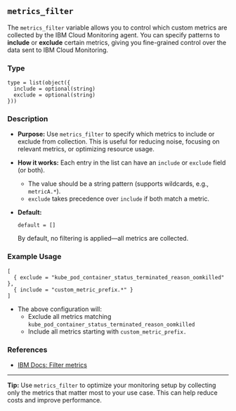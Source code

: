 ## `metrics_filter`

The `metrics_filter` variable allows you to control which custom metrics are collected by the IBM Cloud Monitoring agent. You can specify patterns to **include** or **exclude** certain metrics, giving you fine-grained control over the data sent to IBM Cloud Monitoring.

### Type

```hcl
type = list(object({
  include = optional(string)
  exclude = optional(string)
}))
```

### Description

- **Purpose:**
  Use `metrics_filter` to specify which metrics to include or exclude from collection. This is useful for reducing noise, focusing on relevant metrics, or optimizing resource usage.

- **How it works:**
  Each entry in the list can have an `include` or `exclude` field (or both).
  - The value should be a string pattern (supports wildcards, e.g., `metricA.*`).
  - `exclude` takes precedence over `include` if both match a metric.

- **Default:**
  ```hcl
  default = []
  ```
  By default, no filtering is applied—all metrics are collected.

### Example Usage

```hcl
[
  { exclude = "kube_pod_container_status_terminated_reason_oomkilled" },
  { include = "custom_metric_prefix.*" }
]
```

- The above configuration will:
  - Exclude all metrics matching `kube_pod_container_status_terminated_reason_oomkilled`
  - Include all metrics starting with `custom_metric_prefix.`

### References

- [IBM Docs: Filter metrics](https://cloud.ibm.com/docs/monitoring?topic=monitoring-change_kube_agent#change_kube_agent_inc_exc_metrics)
---

**Tip:**
Use `metrics_filter` to optimize your monitoring setup by collecting only the metrics that matter most to your use case. This can help reduce costs and improve performance.
